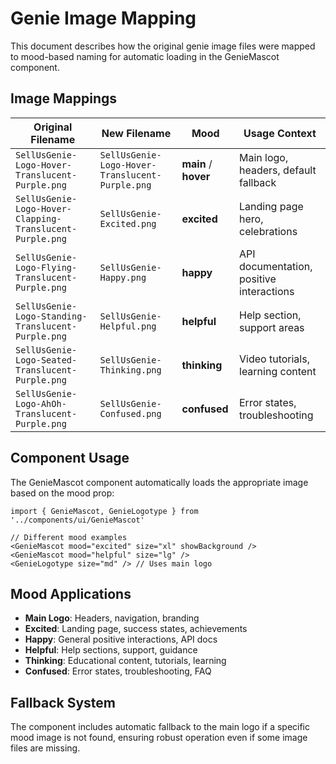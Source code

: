 # Genie Image Mapping

This document describes how the original genie image files were mapped to mood-based naming for automatic loading in the GenieMascot component.

## Image Mappings

| Original Filename | New Filename | Mood | Usage Context |
|------------------|--------------|------|---------------|
| `SellUsGenie-Logo-Hover-Translucent-Purple.png` | `SellUsGenie-Logo-Hover-Translucent-Purple.png` | **main** / **hover** | Main logo, headers, default fallback |
| `SellUsGenie-Logo-Hover-Clapping-Translucent-Purple.png` | `SellUsGenie-Excited.png` | **excited** | Landing page hero, celebrations |
| `SellUsGenie-Logo-Flying-Translucent-Purple.png` | `SellUsGenie-Happy.png` | **happy** | API documentation, positive interactions |
| `SellUsGenie-Logo-Standing-Translucent-Purple.png` | `SellUsGenie-Helpful.png` | **helpful** | Help section, support areas |
| `SellUsGenie-Logo-Seated-Translucent-Purple.png` | `SellUsGenie-Thinking.png` | **thinking** | Video tutorials, learning content |
| `SellUsGenie-Logo-AhOh-Translucent-Purple.png` | `SellUsGenie-Confused.png` | **confused** | Error states, troubleshooting |

## Component Usage

The GenieMascot component automatically loads the appropriate image based on the mood prop:

```tsx
import { GenieMascot, GenieLogotype } from '../components/ui/GenieMascot'

// Different mood examples
<GenieMascot mood="excited" size="xl" showBackground />
<GenieMascot mood="helpful" size="lg" />
<GenieLogotype size="md" /> // Uses main logo
```

## Mood Applications

- **Main Logo**: Headers, navigation, branding
- **Excited**: Landing page, success states, achievements
- **Happy**: General positive interactions, API docs
- **Helpful**: Help sections, support, guidance
- **Thinking**: Educational content, tutorials, learning
- **Confused**: Error states, troubleshooting, FAQ

## Fallback System

The component includes automatic fallback to the main logo if a specific mood image is not found, ensuring robust operation even if some image files are missing.